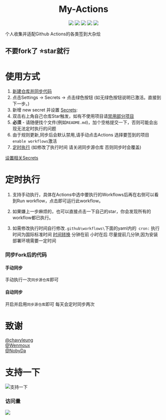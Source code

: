 
<div align="center">
<h1 align="center">My-Actions</h1>
<img src="https://img.shields.io/github/issues/MayoBlueSky/My-Actions?color=green">
<img src="https://img.shields.io/github/stars/MayoBlueSky/My-Actions?color=yellow">
<img src="https://img.shields.io/github/forks/MayoBlueSky/My-Actions?color=orange">
<img src="https://img.shields.io/github/license/MayoBlueSky/My-Actions?color=ff69b4">
<img src="https://img.shields.io/github/languages/code-size/MayoBlueSky/My-Actions?color=blueviolet">
</div>

个人收集并适配Github Actions的各类签到大杂烩
## 不要fork了 ⭐️star就行 
# 使用方式
1. [新建仓库并同步代码](RepoSync.md)
2. 点击Settings -> Secrets -> 点击绿色按钮 (如无绿色按钮说明已激活。直接到下一步。)
3. 新增 new secret 并设置 [Secrets](Secrets.md):
4. 双击右上角自己仓库Star触发，如有不使用项目请[禁用部分项目](https://cdn.jsdelivr.net/gh/BlueskyClouds/Script/img/2020/10/19/img/2020-10-19.jpg)
6. **必须** - 请随便找个文件(例如`README.md`)，加个空格提交一下，否则可能会出现无法定时执行的问题
7. 由于规则更新,同步后会默认禁用,请手动点击Actions 选择要签到的项目 `enable workflows`激活
8. [定时执行](#定时执行) (如修改了执行时间 请关闭同步源仓库  否则同步时会覆盖)

[设置相关Secrets](Secrets.md)

# 定时执行
1. 支持手动执行，具体在Actions中选中要执行的Workflows后再在右侧可以看到Run workflow，点击即可运行此workflow。

2. 如果嫌上一步麻烦的，也可以直接点击一下自己的star，你会发现所有的workflow都已执行。

3. 如需修改执行时间自行修改`.github\workflows\`下面的yaml内的` cron:` 执行时间为国际标准时间 [时间转换](http://www.timebie.com/cn/universalbeijing.php) 分钟在前 小时在后 尽量提前几分钟,因为安装部署环境需要一定时间

### 同步Fork后的代码

#### 手动同步

手动执行一次`同步源仓库`即可
#### 自动同步
开启并启用`同步源仓库`即可 每天会定时同步两次
# 致谢

[@chavyleung](https://github.com/chavyleung/)  
[@Wenmoux](https://github.com/Wenmoux/)  
[@NobyDa](https://github.com/NobyDa/)

# 支持一下

  ![支持一下](https://cdn.jsdelivr.net/gh/BlueskyClouds/Script@master/img/2021/05/25/img/wx.png)
### 访问量

![](http://profile-counter.glitch.me/MayoBlueSky/count.svg)

